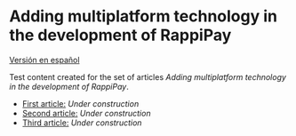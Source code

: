# Adding multiplatform technology in the development of RappiPay

[Versión en español](README-es.md)

Test content created for the set of articles *Adding multiplatform technology in the development of RappiPay*.

* <ins>First article:</ins> *Under construction*
* <ins>Second article:</ins> *Under construction*
* <ins>Third article:</ins> *Under construction*
